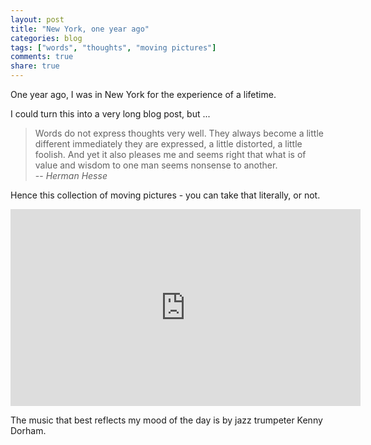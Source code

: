 ```yaml
---
layout: post
title: "New York, one year ago"
categories: blog
tags: ["words", "thoughts", "moving pictures"]
comments: true
share: true
---
```


One year ago, I was in New York for the experience of a lifetime.

I could turn this into a very long blog post, but ...

> Words do not express thoughts very well. They always become a little different immediately they are expressed,
> a little distorted, a little foolish.
> And yet it also pleases me and seems right that what is of value and wisdom to one man seems nonsense to another.<br/>
> -- <cite>Herman Hesse</cite>

Hence this collection of moving pictures - you can take that literally, or not.

<iframe width="560" height="315" src="https://www.youtube.com/embed/Qyx9-PFJR4k" frameborder="0" allowfullscreen></iframe>

The music that best reflects my mood of the day is by jazz trumpeter Kenny Dorham.
